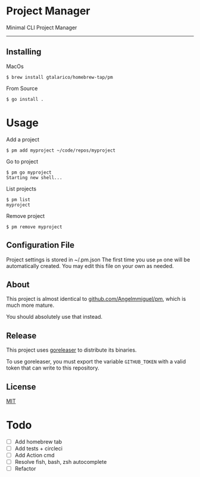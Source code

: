# Project Manager

Minimal CLI Project Manager

---

## Installing

MacOs
```
$ brew install gtalarico/homebrew-tap/pm
```

From Source

```
$ go install .
```

# Usage

Add a project
```
$ pm add myproject ~/code/repos/myproject
```

Go to project
```
$ pm go myproject
Starting new shell...
```

List projects
```
$ pm list
myproject
```

Remove project
```
$ pm remove myproject
```

## Configuration File

Project settings is stored in ~/.pm.json
The first time you use `pm` one will be automatically created.
You may edit this file on your own as needed.

## About

This project is almost identical to [github.com/Angelmmiguel/pm](https://github.com/Angelmmiguel/pm), which is much more mature.

You should absolutely use that instead.

## Release

This project uses [goreleaser](https://goreleaser.com/) to distribute its binaries.

To use goreleaser, you must export the variable `GITHUB_TOKEN` with a valid token
that can write to this repository.

## License

[MIT](https://opensource.org/licenses/MIT)


# Todo

- [ ] Add homebrew tab
- [ ] Add tests + circleci
- [ ] Add Action cmd
- [ ] Resolve fish, bash, zsh autocomplete
- [ ] Refactor
